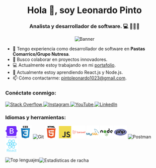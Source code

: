 <h1 align="center">Hola 👋, soy Leonardo Pinto</h1>
<h3 align="center">Analista y desarrollador de software. 💻 📙📘📒</h3>
<p align="center">
  <img src="https://lh3.googleusercontent.com/d/1HGJHDyxYGREIg7OOul1KmMmJTHQuyhcY=w250?authuser=0" alt="Banner" height="150" width="600">
</p>

<ul>
  <li>💼 Tengo experiencia como desarrollador de software en <strong>Pastas Comarrico/Grupo Nutresa</strong>.</li>
  <li>👯 Busco colaborar en proyectos innovadores.</li>
  <li>💻 Actualmente estoy trabajando en mi <a href="https://github.com/leofadev/Portafolio">portafolio</a>.</li>
  <li>🌱 Actualmente estoy aprendiendo React.js y Node.js.</li>
  <li>📫 Cómo contactarme: <a href="mailto:pintoleonardo1023@gmail.com">pintoleonardo1023@gmail.com</a>.</li>
</ul>

<h3 align="left">Conéctate conmigo:</h3>
<p align="left">
  <a href="https://es.stackoverflow.com/users/370778/leonardo-pinto" target="_blank">
    <img align="center" src="https://raw.githubusercontent.com/rahuldkjain/github-profile-readme-generator/master/src/images/icons/Social/stack-overflow.svg" alt="Stack Overflow" height="30" width="30" />
  </a>
  <a href="https://instagram.com/leonard__p4" target="_blank">
    <img align="center" src="https://raw.githubusercontent.com/rahuldkjain/github-profile-readme-generator/master/src/images/icons/Social/instagram.svg" alt="Instagram" height="30" width="30" />
  </a>
  <a href="https://www.youtube.com/@raptorcode4451" target="_blank">
    <img align="center" src="https://raw.githubusercontent.com/rahuldkjain/github-profile-readme-generator/master/src/images/icons/Social/youtube.svg" alt="YouTube" height="30" width="30" />
  </a>
  <a href="https://www.linkedin.com/in/leonardo-pinto-b72b1a24a" target="_blank">
    <img align="center" src="https://raw.githubusercontent.com/rahuldkjain/github-profile-readme-generator/master/src/images/icons/Social/linked-in-alt.svg" alt="LinkedIn" height="30" width="30" />
  </a>
</p>

<h3 align="left">Idiomas y herramientas:</h3>
<p align="left">
  <img src="https://raw.githubusercontent.com/devicons/devicon/master/icons/bootstrap/bootstrap-plain-wordmark.svg" alt="Bootstrap" width="40" height="40"/>
  <img src="https://raw.githubusercontent.com/devicons/devicon/master/icons/css3/css3-original-wordmark.svg" alt="CSS3" width="40" height="40"/>
  <img src="https://www.vectorlogo.zone/logos/git-scm/git-scm-icon.svg" alt="Git" width="40" height="40"/>
  <img src="https://raw.githubusercontent.com/devicons/devicon/master/icons/html5/html5-original-wordmark.svg" alt="HTML5" width="40" height="40"/>
  <img src="https://raw.githubusercontent.com/devicons/devicon/master/icons/javascript/javascript-original.svg" alt="JavaScript" width="40" height="40"/>
  <img src="https://raw.githubusercontent.com/devicons/devicon/master/icons/laravel/laravel-original-wordmark.svg" alt="Laravel" width="40" height="40"/>
  <img src="https://raw.githubusercontent.com/devicons/devicon/master/icons/mysql/mysql-original-wordmark.svg" alt="MySQL" width="40" height="40"/>
  <img src="https://raw.githubusercontent.com/devicons/devicon/master/icons/nodejs/nodejs-original-wordmark.svg" alt="Node.js" width="40" height="40"/>
  <img src="https://raw.githubusercontent.com/devicons/devicon/master/icons/php/php-original.svg" alt="php" width="40" height="40"/>
  <img src="https://www.vectorlogo.zone/logos/getpostman/getpostman-icon.svg" alt="Postman" width="40" height="40"/>
  <img src="https://raw.githubusercontent.com/devicons/devicon/master/icons/react/react-original-wordmark.svg" alt="React.js" width="40" height="40"/>
</p>

<p><img align="left" src="https://github-readme-stats.vercel.app/api/top-langs/?username=leofadev&layout=compact&show_icons=true&locale=es" alt="Top lenguajes" /></p>

<p><img align="center" src="https://github-readme-streak-stats.herokuapp.com/?user=leofadev&" alt="Estadísticas de racha" /></p>
